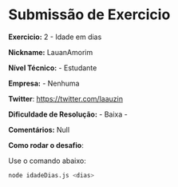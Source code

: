 # Submissão de Exercicio

**Exercicio:** 2 - Idade em dias

**Nickname:** LauanAmorim

**Nível Técnico:** - Estudante

**Empresa:** - Nenhuma

**Twitter**: https://twitter.com/laauzin

**Dificuldade de Resolução:** - Baixa -

**Comentários:** Null

**Como rodar o desafio**: 

Use o comando abaixo: 
```bash
node idadeDias.js <dias>
```